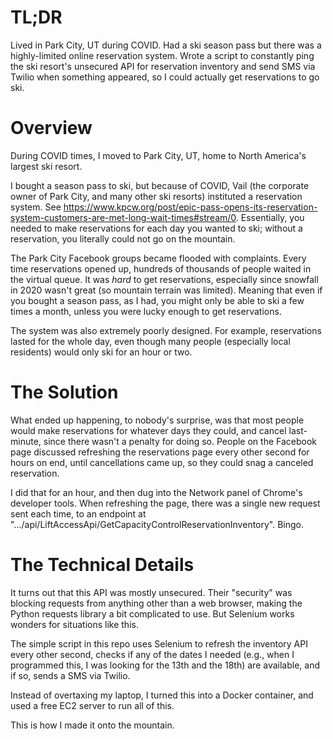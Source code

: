 # TL;DR

Lived in Park City, UT during COVID. Had a ski season pass but there was a highly-limited online reservation system. Wrote a script to constantly ping the ski resort's unsecured API for reservation inventory and send SMS via Twilio when something appeared, so I could actually get reservations to go ski.

# Overview

During COVID times, I moved to Park City, UT, home to North America's largest ski resort.

I bought a season pass to ski, but because of COVID, Vail (the corporate owner of Park City, and many other ski resorts) instituted a reservation system. See https://www.kpcw.org/post/epic-pass-opens-its-reservation-system-customers-are-met-long-wait-times#stream/0. Essentially, you needed to make reservations for each day you wanted to ski; without a reservation, you literally could not go on the mountain.

The Park City Facebook groups became flooded with complaints. Every time reservations opened up, hundreds of thousands of people waited in the virtual queue. It was *hard* to get reservations, especially since snowfall in 2020 wasn't great (so mountain terrain was limited). Meaning that even if you bought a season pass, as I had, you might only be able to ski a few times a month, unless you were lucky enough to get reservations.

The system was also extremely poorly designed. For example, reservations lasted for the whole day, even though many people (especially local residents) would only ski for an hour or two.

# The Solution

What ended up happening, to nobody's surprise, was that most people would make reservations for whatever days they could, and cancel last-minute, since there wasn't a penalty for doing so. People on the Facebook page discussed refreshing the reservations page every other second for hours on end, until cancellations came up, so they could snag a canceled reservation.

I did that for an hour, and then dug into the Network panel of Chrome's developer tools. When refreshing the page, there was a single new request sent each time, to an endpoint at ".../api/LiftAccessApi/GetCapacityControlReservationInventory". Bingo.

# The Technical Details

It turns out that this API was mostly unsecured. Their "security" was blocking requests from anything other than a web browser, making the Python requests library a bit complicated to use. But Selenium works wonders for situations like this.

The simple script in this repo uses Selenium to refresh the inventory API every other second, checks if any of the dates I needed (e.g., when I programmed this, I was looking for the 13th and the 18th) are available, and if so, sends a SMS via Twilio.

Instead of overtaxing my laptop, I turned this into a Docker container, and used a free EC2 server to run all of this.

This is how I made it onto the mountain.